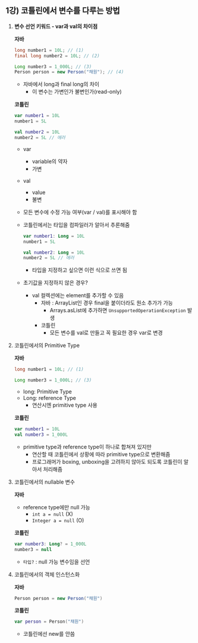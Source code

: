 ## 1강) 코틀린에서 변수를 다루는 방법

1. **변수 선언 키워드 - var과 val의 차이점**

    **자바**

    ```java
    long number1 = 10L; // (1)
    final long number2 = 10L; // (2)

    Long number3 = 1_000L; // (3)
    Person person = new Person("채원"); // (4)
    ```

    - 자바에서 long과 final long의 차이
        - 이 변수는 가변인가 불변인가(read-only)

    **코틀린**

    ```kotlin
    var number1 = 10L
    number1 = 5L

    val number2 = 10L
    number2 = 5L // 에러
    ```

    - var
        - variable의 약자
        - 가변
    - val
        - value
        - 불변
    - 모든 변수에 수정 가능 여부(var / val)를 표시해야 함
    - 코틀린에서는 타입을 컴파일러가 알아서 추론해줌

        ```kotlin
        var number1: Long = 10L
        number1 = 5L

        val number2: Long = 10L
        number2 = 5L // 에러
        ```

        - 타입을 지정하고 싶으면 이런 식으로 쓰면 됨
    - 초기값을 지정하지 않은 경우?
        - val 컬렉션에는 element를 추가할 수 있음
            - 자바 : ArrayList인 경우 final을 붙이더라도 원소 추가가 가능
                - Arrays.asList에 추가하면 `UnsupportedOperationException` 발생
            - 코틀린
                - 모든 변수를 val로 만들고 꼭 필요한 경우 var로 변경
2. 코틀린에서의 Primitive Type
    
    **자바**
    
    ```java
    long number1 = 10L; // (1)
    
    Long number3 = 1_000L; // (3)
    ```
    
    - long: Primitive Type
    - Long: reference Type
        - 연산시엔 primitive type 사용
    
    **코틀린**
    
    ```kotlin
    var number1 = 10L
    val number3 = 1_000L
    ```
    
    - primitive type과 reference type이 하나로 합쳐져 있지만
        - 연산할 때 코틀린에서 상황에 따라 primitive type으로 변환해줌
        - 프로그래머가 boxing, unboxing을 고려하지 않아도 되도록 코틀린이 알아서 처리해줌

3. 코틀린에서의 nullable 변수
    
    **자바**
    
    - reference type에만 null 가능
        - `int a = null` (X)
        - `Integer a = null` (O)

    **코틀린**

    ```kotlin
    var number3: Long? = 1_000L
    number3 = null
    ```

    - `타입?` : null 가능 변수임을 선언

4. 코틀린에서의 객체 인스턴스화

    **자바**

    ```java
    Person person = new Person("채원")
    ```

    **코틀린**

    ```kotlin
    var person = Person("채원")
    ```

    - 코틀린에선 new를 안씀

